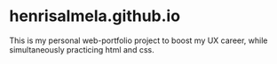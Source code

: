 # henrisalmela.github.io
This is my personal web-portfolio project to boost my UX career, while simultaneously practicing html and css.
